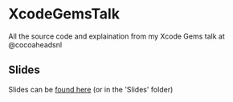 # XcodeGemsTalk
All the source code and explaination from my Xcode Gems talk at @cocoaheadsnl

## Slides
Slides can be [found here](https://speakerdeck.com/cocoaheadsnl/xcode-gems-loving-the-most-hated-ide-again) (or in the 'Slides' folder)

